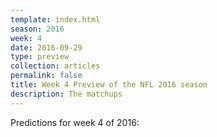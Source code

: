 ```yaml
---
template: index.html
season: 2016
week: 4
date: 2016-09-29
type: preview
collection: articles
permalink: false
title: Week 4 Preview of the NFL 2016 season
description: The matchups
---
```


Predictions for week 4 of 2016:

